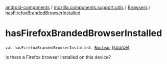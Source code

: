 [android-components](../../index.md) / [mozilla.components.support.utils](../index.md) / [Browsers](index.md) / [hasFirefoxBrandedBrowserInstalled](./has-firefox-branded-browser-installed.md)

# hasFirefoxBrandedBrowserInstalled

`val hasFirefoxBrandedBrowserInstalled: `[`Boolean`](https://kotlinlang.org/api/latest/jvm/stdlib/kotlin/-boolean/index.html) [(source)](https://github.com/mozilla-mobile/android-components/blob/master/components/support/utils/src/main/java/mozilla/components/support/utils/Browsers.kt#L116)

Is there a Firefox browser installed on this device?

